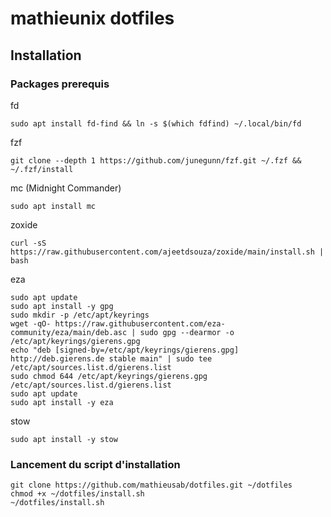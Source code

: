 # mathieunix dotfiles
## Installation
### Packages prerequis

fd
```
sudo apt install fd-find && ln -s $(which fdfind) ~/.local/bin/fd
```

fzf
```
git clone --depth 1 https://github.com/junegunn/fzf.git ~/.fzf && ~/.fzf/install
```

mc (Midnight Commander)
```
sudo apt install mc
```

zoxide
```
curl -sS https://raw.githubusercontent.com/ajeetdsouza/zoxide/main/install.sh | bash
```

eza
```
sudo apt update
sudo apt install -y gpg
sudo mkdir -p /etc/apt/keyrings
wget -qO- https://raw.githubusercontent.com/eza-community/eza/main/deb.asc | sudo gpg --dearmor -o /etc/apt/keyrings/gierens.gpg
echo "deb [signed-by=/etc/apt/keyrings/gierens.gpg] http://deb.gierens.de stable main" | sudo tee /etc/apt/sources.list.d/gierens.list
sudo chmod 644 /etc/apt/keyrings/gierens.gpg /etc/apt/sources.list.d/gierens.list
sudo apt update
sudo apt install -y eza
```

stow
```
sudo apt install -y stow
```

### Lancement du script d'installation

```
git clone https://github.com/mathieusab/dotfiles.git ~/dotfiles
chmod +x ~/dotfiles/install.sh
~/dotfiles/install.sh
```
